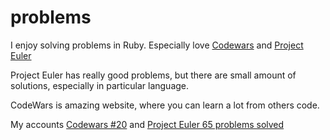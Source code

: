 problems
========

I enjoy solving problems in Ruby. Especially love [Codewars](http://codewars.com/) and [Project Euler](http://projecteuler.net/)

Project Euler has really good problems, but there are small amount of solutions, especially in particular language.

CodeWars is amazing website, where you can learn a lot from others code.

My accounts [Codewars #20](https://glacial-scrubland-1746.herokuapp.com/users/leaderboard) and [Project Euler 65 problems solved](http://projecteuler.net/profile/zishe.png)
